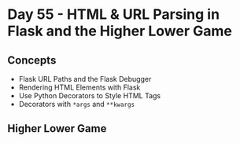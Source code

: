 # Day 55 - HTML & URL Parsing in Flask and the Higher Lower Game

## Concepts

-   Flask URL Paths and the Flask Debugger
-   Rendering HTML Elements with Flask
-   Use Python Decorators to Style HTML Tags
-   Decorators with `*args` and `**kwargs`

## Higher Lower Game


